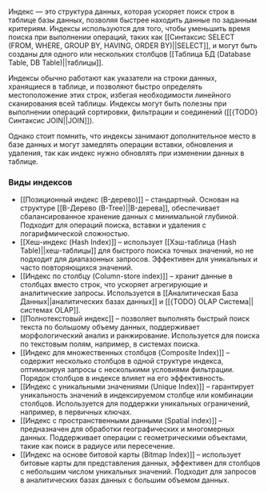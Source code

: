 
Индекс — это структура данных, которая ускоряет поиск строк в таблице базы данных, позволяя быстрее находить данные по заданным критериям. Индексы используются для того, чтобы уменьшить время поиска при выполнении операций, таких как [[Синтаксис SELECT (FROM, WHERE, GROUP BY, HAVING, ORDER BY)||SELECT]], и могут быть созданы для одного или нескольких столбцов [[Таблица БД (Database Table, DB Table)||таблицы]].

Индексы обычно работают как указатели на строки данных, хранящиеся в таблице, и позволяют быстро определять местоположение этих строк, избегая необходимости линейного сканирования всей таблицы. Индексы могут быть полезны при выполнении операций сортировки, фильтрации и соединений ([[{TODO} Синтаксис JOIN||JOIN]]).

Однако стоит помнить, что индексы занимают дополнительное место в базе данных и могут замедлять операции вставки, обновления и удаления, так как индекс нужно обновлять при изменении данных в таблице.

### Виды индексов


- [[Позиционный индекс (B-дерево)]] – стандартный. Основан на структуре [[B-Дерево (B-Tree)||B-дерева]], обеспечивает сбалансированное хранение данных с минимальной глубиной. Подходит для операций поиска, вставки и удаления с логарифмической сложностью.
- [[Хеш-индекс (Hash Index)]] – использует [[Хэш-таблица (Hash Table)||хеш-таблицы]] для быстрого поиска точных значений, но не подходит для диапазонных запросов. Эффективен для уникальных и часто повторяющихся значений.
- [[Индекс по столбцу (Column-store index)]] – хранит данные в столбцах вместо строк, что ускоряет агрегирующие и аналитические запросы. Используется в [[Аналитическая База Данных||аналитических базах данных]] и [[{TODO} OLAP Система||системах OLAP]].
- [[Полнотекстовый индекс]] – позволяет выполнять быстрый поиск текста по большому объему данных, поддерживает морфологический анализ и ранжирование. Используется для поиска по текстовым полям, например, в системах поиска.
- [[Индекс для множественных столбцов (Composite Index)]] – содержит несколько столбцов в одной структуре индекса, оптимизируя запросы с несколькими условиями фильтрации. Порядок столбцов в индексе влияет на его эффективность.
- [[Индекс с уникальными значениями (Unique Index)]] – гарантирует уникальность значений в индексируемом столбце или комбинации столбцов. Используется для поддержки уникальных ограничений, например, в первичных ключах.
- [[Индекс с пространственными данными (Spatial index)]] – предназначен для обработки географических и многомерных данных. Поддерживает операции с геометрическими объектами, такие как поиск в радиусе или пересечение.
- [[Индекс на основе битовой карты (Bitmap Index)]] – использует битовые карты для представления данных, эффективен для столбцов с небольшим числом уникальных значений. Подходит для запросов в аналитических базах данных с большим объемом данных.
